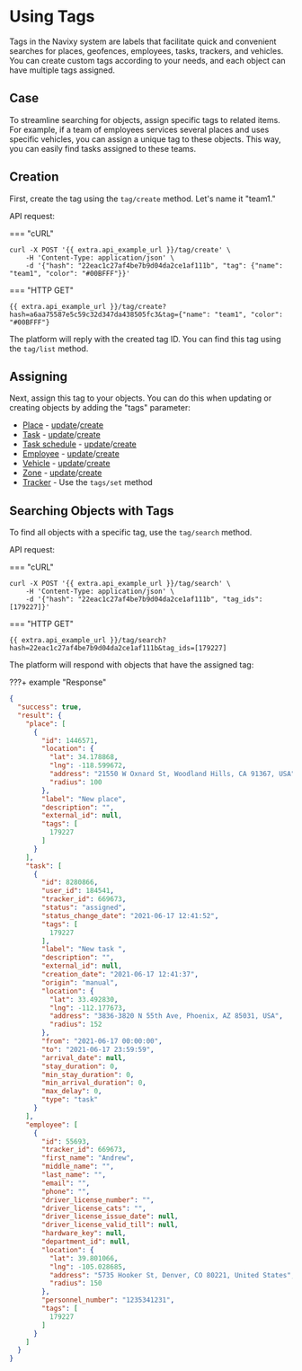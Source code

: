 # Using Tags

Tags in the Navixy system are labels that facilitate quick and convenient searches for places, geofences, employees, tasks, trackers, and vehicles. You can create custom tags according to your needs, and each object can have multiple tags assigned.

## Case

To streamline searching for objects, assign specific tags to related items. For example, if a team of employees services several places and uses specific vehicles, you can assign a unique tag to these objects. This way, you can easily find tasks assigned to these teams.

## Creation

First, create the tag using the `tag/create` method. Let's name it "team1."

API request:

=== "cURL"

```shell
curl -X POST '{{ extra.api_example_url }}/tag/create' \
    -H 'Content-Type: application/json' \
    -d '{"hash": "22eac1c27af4be7b9d04da2ce1af111b", "tag": {"name": "team1", "color": "#00BFFF"}}'
```

=== "HTTP GET"

```shell
{{ extra.api_example_url }}/tag/create?hash=a6aa75587e5c59c32d347da438505fc3&tag={"name": "team1", "color": "#00BFFF"}
```

The platform will reply with the created tag ID. You can find this tag using the `tag/list` method.

## Assigning

Next, assign this tag to your objects. You can do this when updating or creating objects by adding the "tags" parameter:

* [Place](../../resources/field_service/place/index.md#place-object) - [update](../../resources/field_service/place/index.md#update)/[create](../../resources/field_service/place/index.md#create)
* [Task](../../resources/field_service/task/index.md#task-object) - [update](../../resources/field_service/task/index.md#update)/[create](../../resources/field_service/task/index.md#create)
* [Task schedule](../../resources/field_service/task/schedule/index.md#task-schedule-entry-object) - [update](../../resources/field_service/task/schedule/index.md#update)/[create](../../resources/field_service/task/schedule/index.md#create)
* [Employee](../../resources/field_service/employee/index.md#employee-object) - [update](../../resources/field_service/employee/index.md#update)/[create](../../resources/field_service/employee/index.md#create)
* [Vehicle](../../resources/fleet/vehicle/index.md#vehicle-object) - [update](../../resources/fleet/vehicle/index.md#update)/[create](../../resources/fleet/vehicle/index.md#create)
* [Zone](../../resources/tracking/zone/index.md#entity-description) - [update](../../resources/tracking/zone/index.md#update)/[create](../../resources/tracking/zone/index.md#create)
* [Tracker](../../resources/tracking/tracker/index.md#tracker-object-structure) - Use the `tags/set` method

## Searching Objects with Tags

To find all objects with a specific tag, use the `tag/search` method.

API request:

=== "cURL"

```shell
curl -X POST '{{ extra.api_example_url }}/tag/search' \
    -H 'Content-Type: application/json' \
    -d '{"hash": "22eac1c27af4be7b9d04da2ce1af111b", "tag_ids": [179227]}'
```

=== "HTTP GET"

```shell
{{ extra.api_example_url }}/tag/search?hash=22eac1c27af4be7b9d04da2ce1af111b&tag_ids=[179227]
```

The platform will respond with objects that have the assigned tag:

???+ example "Response"

```json
{
  "success": true,
  "result": {
    "place": [
      {
        "id": 1446571,
        "location": {
          "lat": 34.178868,
          "lng": -118.599672,
          "address": "21550 W Oxnard St, Woodland Hills, CA 91367, USA",
          "radius": 100
        },
        "label": "New place",
        "description": "",
        "external_id": null,
        "tags": [
          179227
        ]
      }
    ],
    "task": [
      {
        "id": 8280866,
        "user_id": 184541,
        "tracker_id": 669673,
        "status": "assigned",
        "status_change_date": "2021-06-17 12:41:52",
        "tags": [
          179227
        ],
        "label": "New task ",
        "description": "",
        "external_id": null,
        "creation_date": "2021-06-17 12:41:37",
        "origin": "manual",
        "location": {
          "lat": 33.492830,
          "lng": -112.177673,
          "address": "3836-3820 N 55th Ave, Phoenix, AZ 85031, USA",
          "radius": 152
        },
        "from": "2021-06-17 00:00:00",
        "to": "2021-06-17 23:59:59",
        "arrival_date": null,
        "stay_duration": 0,
        "min_stay_duration": 0,
        "min_arrival_duration": 0,
        "max_delay": 0,
        "type": "task"
      }
    ],
    "employee": [
      {
        "id": 55693,
        "tracker_id": 669673,
        "first_name": "Andrew",
        "middle_name": "",
        "last_name": "",
        "email": "",
        "phone": "",
        "driver_license_number": "",
        "driver_license_cats": "",
        "driver_license_issue_date": null,
        "driver_license_valid_till": null,
        "hardware_key": null,
        "department_id": null,
        "location": {
          "lat": 39.801066,
          "lng": -105.028685,
          "address": "5735 Hooker St, Denver, CO 80221, United States",
          "radius": 150
        },
        "personnel_number": "1235341231",
        "tags": [
          179227
        ]
      }
    ]
  }
}
```
